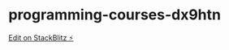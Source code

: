 # programming-courses-dx9htn

[Edit on StackBlitz ⚡️](https://stackblitz.com/edit/programming-courses-dx9htn)